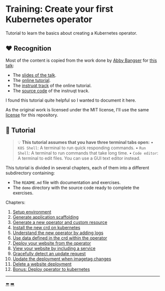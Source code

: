 # Training: Create your first Kubernetes operator

Tutorial to learn the basics about creating a Kubernetes operator.


## ❤️ Recognition

Most of the content is copied from the work done by [Abby Bangser](https://hachyderm.io/@abangser) for [this talk](https://www.youtube.com/watch?v=fDkoxrz7BXw):

- The [slides of the talk](https://static.sched.com/hosted_files/kccncna2022/52/Tutorial%20Becoming%20a%20Kubernetes%20Developer_%20Writing%20Your%20First%20Operator.pdf).
- The [online tutorial](https://abangser.gitbook.io/kubecon2022/content/online-tutorial).
- The [instruqt track](https://play.instruqt.com/syntasso/invite/oqyqsyhwlzyi) of the online tutorial.
- The [source code](https://play.instruqt.com/syntasso/invite/oqyqsyhwlzyi) of the instruqt track.

I found this tutorial quite helpful so I wanted to document it here.

As the original work is licensed under the MIT license, I'll use the same [license](LICENSE.md) for this repository.


## 🐾 Tutorial

> 💡 **This tutorial assumes that you have three terminal tabs open:**
  • `K8S Shell`: A terminal to run quick responding commands.
  • `Run Shell`: A terminal to run commands that take long time.
  • `Code editor`: A terminal to edit files. You can use a GUI text editor instead.

This tutorial is divided in several chapters, each of them into a different subdirectory containing:

- The `README.md` file with documentation and exercises.
- The `demo` directory with the source code ready to complete the exercises.

Chapters:

1. [Setup environment](01-setup-environment)
1. [Generate application scaffolding](02-generate-application-scaffolding)
1. [Generate a new operator and custom resource](03-generate-a-new-operator-and-custom-resource)
1. [Install the new crd on kubernetes](04-install-the-new-crd-on-kubernetes)
1. [Understand the new operator by adding logs](05-understand-the-new-operator-by-adding-logs)
1. [Use data defined in the crd within the operator](06-use-data-defined-in-the-crd-within-the-operator)
1. [Deploy your website from the operator](07-deploy-your-website-from-the-operator)
1. [View your website by including a service](08-view-your-website-by-including-a-service)
1. [Gracefully detect an update request](09-gracefully-detect-an-update-request)
1. [Update the deployment when imagetag changes](10-update-the-deployment-when-imagetag-changes)
1. [Delete a website deployment](11-delete-a-website-deployment)
1. [Bonus: Deploy operator to kubernetes](12-bonus-deploy-operator-to-kubernetes)


<hr>
<a href="12-bonus-deploy-operator-to-kubernetes/README.md">⬅️</a> <a href="01-setup-environment/README.md">➡️</a>
